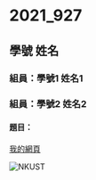 # 2021_927

## 學號 姓名

### 組員：學號1 姓名1
### 組員：學號2 姓名2

#### 題目：

[我的網頁](https://www.nkust.edu.tw/)

![NKUST](https://www.nkust.edu.tw/var/file/0/1000/img/513/182513897.png "高科大")

